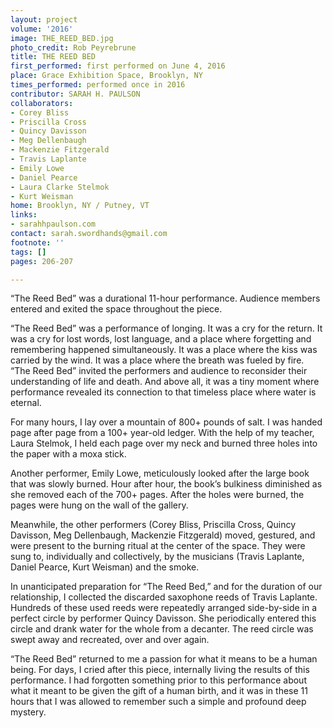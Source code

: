 ```yaml
---
layout: project
volume: '2016'
image: THE_REED_BED.jpg
photo_credit: Rob Peyrebrune
title: THE REED BED
first_performed: first performed on June 4, 2016
place: Grace Exhibition Space, Brooklyn, NY
times_performed: performed once in 2016
contributor: SARAH H. PAULSON
collaborators:
- Corey Bliss
- Priscilla Cross
- Quincy Davisson
- Meg Dellenbaugh
- Mackenzie Fitzgerald
- Travis Laplante
- Emily Lowe
- Daniel Pearce
- Laura Clarke Stelmok
- Kurt Weisman
home: Brooklyn, NY / Putney, VT
links:
- sarahhpaulson.com
contact: sarah.swordhands@gmail.com
footnote: ''
tags: []
pages: 206-207

---
```


“The Reed Bed” was a durational 11-hour performance. Audience members entered and exited the space throughout the piece.

“The Reed Bed” was a performance of longing. It was a cry for the return. It was a cry for lost words, lost language, and a place where forgetting and remembering happened simultaneously. It was a place where the kiss was carried by the wind. It was a place where the breath was fueled by fire. “The Reed Bed” invited the performers and audience to reconsider their understanding of life and death. And above all, it was a tiny moment where performance revealed its connection to that timeless place where water is eternal.

For many hours, I lay over a mountain of 800+ pounds of salt. I was handed page after page from a 100+ year-old ledger. With the help of my teacher, Laura Stelmok, I held each page over my neck and burned three holes into the paper with a moxa stick.

Another performer, Emily Lowe, meticulously looked after the large book that was slowly burned. Hour after hour, the book’s bulkiness diminished as she removed each of the 700+ pages. After the holes were burned, the pages were hung on the wall of the gallery.

Meanwhile, the other performers (Corey Bliss, Priscilla Cross, Quincy Davisson, Meg Dellenbaugh, Mackenzie Fitzgerald) moved, gestured, and were present to the burning ritual at the center of the space. They were sung to, individually and collectively, by the musicians (Travis Laplante, Daniel Pearce, Kurt Weisman) and the smoke.

In unanticipated preparation for “The Reed Bed,” and for the duration of our relationship, I collected the discarded saxophone reeds of Travis Laplante. Hundreds of these used reeds were repeatedly arranged side-by-side in a perfect circle by performer Quincy Davisson. She periodically entered this circle and drank water for the whole from a decanter. The reed circle was swept away and recreated, over and over again.

“The Reed Bed” returned to me a passion for what it means to be a human being. For days, I cried after this piece, internally living the results of this performance. I had forgotten something prior to this performance about what it meant to be given the gift of a human birth, and it was in these 11 hours that I was allowed to remember such a simple and profound deep mystery.
